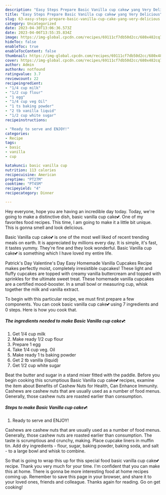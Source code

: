 ```yaml
---
description: "Easy Steps Prepare Basic Vanilla cup cake💕 yang Very Delicious"
title: "Easy Steps Prepare Basic Vanilla cup cake💕 yang Very Delicious"
slug: 63-easy-steps-prepare-basic-vanilla-cup-cake-yang-very-delicious
category: Uncategorized
date: 2023-04-30T13:06:36.573Z
date: 2023-04-06T13:55:35.834Z
image: https://img-global.cpcdn.com/recipes/69111cf7db50d2cc/680x482cq70/basic-vanilla-cup-cake-recipe-main-photo.jpg
hideToc: false
enableToc: true
enableTocContent: false
thumbnail: https://img-global.cpcdn.com/recipes/69111cf7db50d2cc/680x482cq70/basic-vanilla-cup-cake-recipe-main-photo.jpg
cover: https://img-global.cpcdn.com/recipes/69111cf7db50d2cc/680x482cq70/basic-vanilla-cup-cake-recipe-main-photo.jpg
author: Admin
authorAv: notfound
ratingvalue: 3.7
reviewcount: 22
recipeingredient:
- "1/4 cup milk"
- "1/2 cup flour"
- "1 egg"
- "1/4 cup veg Oil"
- "1 ts baking powder"
- "2 tb vanilla liquid"
- "1/2 cup white sugar"
recipeinstructions:

- "Ready to serve and ENJOY!"
categories:
- Recipe
tags:
- basic
- vanilla
- cup

katakunci: basic vanilla cup 
nutrition: 113 calories
recipecuisine: American
preptime: "PT27M"
cooktime: "PT45M"
recipeyield: "4"
recipecategory: Dinner

---
```



Hey everyone, hope you are having an incredible day today. Today, we're going to make a distinctive dish, basic vanilla cup cake💕. One of my favorites food recipes. This time, I am going to make it a little bit unique. This is gonna smell and look delicious.

Basic Vanilla cup cake💕 is one of the most well liked of recent trending meals on earth. It is appreciated by millions every day. It is simple, it's fast, it tastes yummy. They're fine and they look wonderful. Basic Vanilla cup cake💕 is something which I have loved my entire life.

Patrick&#39;s Day Valentine&#39;s Day Easy Homemade Vanilla Cupcakes Recipe makes perfectly moist, completely irresistible cupcakes! These light and fluffy cupcakes are topped with creamy vanilla buttercream and topped with sprinkles for the ultimate sweet treat. These homemade vanilla cupcakes are a certified mood-booster. In a small bowl or measuring cup, whisk together the milk and vanilla extract.


To begin with this particular recipe, we must first prepare a few components. You can cook basic vanilla cup cake💕 using 7 ingredients and 0 steps. Here is how you cook that.

<!--inarticleads1-->

##### The ingredients needed to make Basic Vanilla cup cake💕:

1. Get 1/4 cup milk
1. Make ready 1/2 cup flour
1. Prepare 1 egg
1. Take 1/4 cup veg. Oil
1. Make ready 1 ts baking powder
1. Get 2 tb vanilla (liquid)
1. Get 1/2 cup white sugar


Beat the butter and sugar in a stand mixer fitted with the paddle. Before you begin cooking this scrumptious Basic Vanilla cup cake💕 recipes, examine the item about Benefits of Cashew Nuts for Health, Can Enhance Immunity. Cashews are cashew nuts that are usually used as a number of food menus. Generally, those cashew nuts are roasted earlier than consumption. 

<!--inarticleads2-->

##### Steps to make Basic Vanilla cup cake💕:


1. Ready to serve and ENJOY!

Cashews are cashew nuts that are usually used as a number of food menus. Generally, those cashew nuts are roasted earlier than consumption. The taste is scrumptious and crunchy, making. Place cupcake liners in muffin tin. Add dry ingredients - flour, sugar, baking powder, baking soda, and salt - to a large bowl and whisk to combine. 

So that is going to wrap this up for this special food basic vanilla cup cake💕 recipe. Thank you very much for your time. I'm confident that you can make this at home. There is gonna be more interesting food at home recipes coming up. Remember to save this page in your browser, and share it to your loved ones, friends and colleague. Thanks again for reading. Go on get cooking!
